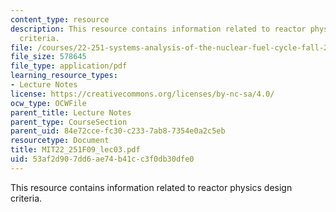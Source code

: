 ```yaml
---
content_type: resource
description: This resource contains information related to reactor physics design
  criteria.
file: /courses/22-251-systems-analysis-of-the-nuclear-fuel-cycle-fall-2009/53af2d907dd6ae74b41cc3f0db30dfe0_MIT22_251F09_lec03.pdf
file_size: 578645
file_type: application/pdf
learning_resource_types:
- Lecture Notes
license: https://creativecommons.org/licenses/by-nc-sa/4.0/
ocw_type: OCWFile
parent_title: Lecture Notes
parent_type: CourseSection
parent_uid: 84e72cce-fc30-c233-7ab8-7354e0a2c5eb
resourcetype: Document
title: MIT22_251F09_lec03.pdf
uid: 53af2d90-7dd6-ae74-b41c-c3f0db30dfe0
---
```

This resource contains information related to reactor physics design criteria.
